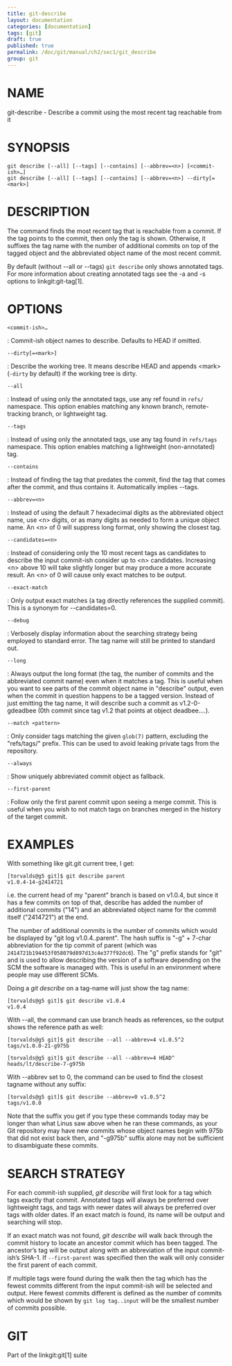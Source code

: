 ```yaml
---
title: git-describe
layout: documentation
categories: [documentation]
tags: [git]
draft: true
published: true
permalink: /doc/git/manual/ch2/sec1/git_describe
group: git
---
```


NAME
====

git-describe - Describe a commit using the most recent tag reachable from it

SYNOPSIS
========

    git describe [--all] [--tags] [--contains] [--abbrev=<n>] [<commit-ish>…]
    git describe [--all] [--tags] [--contains] [--abbrev=<n>] --dirty[=<mark>]

DESCRIPTION
===========

The command finds the most recent tag that is reachable from a commit. If the tag points to the commit, then only the tag is shown. Otherwise, it suffixes the tag name with the number of additional commits on top of the tagged object and the abbreviated object name of the most recent commit.

By default (without --all or --tags) `git describe` only shows annotated tags. For more information about creating annotated tags see the -a and -s options to linkgit:git-tag\[1\].

OPTIONS
=======

`<commit-ish>…`

:   Commit-ish object names to describe. Defaults to HEAD if omitted.

`--dirty[=<mark>]`

:   Describe the working tree. It means describe HEAD and appends &lt;mark&gt; (`-dirty` by default) if the working tree is dirty.

`--all`

:   Instead of using only the annotated tags, use any ref found in `refs/` namespace. This option enables matching any known branch, remote-tracking branch, or lightweight tag.

`--tags`

:   Instead of using only the annotated tags, use any tag found in `refs/tags` namespace. This option enables matching a lightweight (non-annotated) tag.

`--contains`

:   Instead of finding the tag that predates the commit, find the tag that comes after the commit, and thus contains it. Automatically implies --tags.

`--abbrev=<n>`

:   Instead of using the default 7 hexadecimal digits as the abbreviated object name, use &lt;n&gt; digits, or as many digits as needed to form a unique object name. An &lt;n&gt; of 0 will suppress long format, only showing the closest tag.

`--candidates=<n>`

:   Instead of considering only the 10 most recent tags as candidates to describe the input commit-ish consider up to &lt;n&gt; candidates. Increasing &lt;n&gt; above 10 will take slightly longer but may produce a more accurate result. An &lt;n&gt; of 0 will cause only exact matches to be output.

`--exact-match`

:   Only output exact matches (a tag directly references the supplied commit). This is a synonym for --candidates=0.

`--debug`

:   Verbosely display information about the searching strategy being employed to standard error. The tag name will still be printed to standard out.

`--long`

:   Always output the long format (the tag, the number of commits and the abbreviated commit name) even when it matches a tag. This is useful when you want to see parts of the commit object name in "describe" output, even when the commit in question happens to be a tagged version. Instead of just emitting the tag name, it will describe such a commit as v1.2-0-gdeadbee (0th commit since tag v1.2 that points at object deadbee….).

`--match <pattern>`

:   Only consider tags matching the given `glob(7)` pattern, excluding the "refs/tags/" prefix. This can be used to avoid leaking private tags from the repository.

`--always`

:   Show uniquely abbreviated commit object as fallback.

`--first-parent`

:   Follow only the first parent commit upon seeing a merge commit. This is useful when you wish to not match tags on branches merged in the history of the target commit.

EXAMPLES
========

With something like git.git current tree, I get:

    [torvalds@g5 git]$ git describe parent
    v1.0.4-14-g2414721

i.e. the current head of my "parent" branch is based on v1.0.4, but since it has a few commits on top of that, describe has added the number of additional commits ("14") and an abbreviated object name for the commit itself ("2414721") at the end.

The number of additional commits is the number of commits which would be displayed by "git log v1.0.4..parent". The hash suffix is "-g" + 7-char abbreviation for the tip commit of parent (which was `2414721b194453f058079d897d13c4e377f92dc6`). The "g" prefix stands for "git" and is used to allow describing the version of a software depending on the SCM the software is managed with. This is useful in an environment where people may use different SCMs.

Doing a *git describe* on a tag-name will just show the tag name:

    [torvalds@g5 git]$ git describe v1.0.4
    v1.0.4

With --all, the command can use branch heads as references, so the output shows the reference path as well:

    [torvalds@g5 git]$ git describe --all --abbrev=4 v1.0.5^2
    tags/v1.0.0-21-g975b

    [torvalds@g5 git]$ git describe --all --abbrev=4 HEAD^
    heads/lt/describe-7-g975b

With --abbrev set to 0, the command can be used to find the closest tagname without any suffix:

    [torvalds@g5 git]$ git describe --abbrev=0 v1.0.5^2
    tags/v1.0.0

Note that the suffix you get if you type these commands today may be longer than what Linus saw above when he ran these commands, as your Git repository may have new commits whose object names begin with 975b that did not exist back then, and "-g975b" suffix alone may not be sufficient to disambiguate these commits.

SEARCH STRATEGY
===============

For each commit-ish supplied, *git describe* will first look for a tag which tags exactly that commit. Annotated tags will always be preferred over lightweight tags, and tags with newer dates will always be preferred over tags with older dates. If an exact match is found, its name will be output and searching will stop.

If an exact match was not found, *git describe* will walk back through the commit history to locate an ancestor commit which has been tagged. The ancestor’s tag will be output along with an abbreviation of the input commit-ish’s SHA-1. If `--first-parent` was specified then the walk will only consider the first parent of each commit.

If multiple tags were found during the walk then the tag which has the fewest commits different from the input commit-ish will be selected and output. Here fewest commits different is defined as the number of commits which would be shown by `git log tag..input` will be the smallest number of commits possible.

GIT
===

Part of the linkgit:git\[1\] suite
